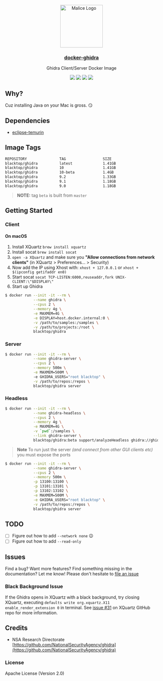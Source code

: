 <p align="center">
  <a href="https://github.com/blacktop/docker-ghidra"><img alt="Malice Logo" src="https://raw.githubusercontent.com/blacktop/docker-ghidra/master/ghidra.png" height="140" /></a>
  <a href="https://github.com/blacktop/docker-ghidra"><h3 align="center">docker-ghidra</h3></a>
  <p align="center">Ghidra Client/Server Docker Image</p>
  <p align="center">
    <a href="https://hub.docker.com/r/blacktop/ghidra/" alt="Docker Stars">
          <img src="https://img.shields.io/docker/stars/blacktop/ghidra.svg" /></a>
    <a href="https://hub.docker.com/r/blacktop/ghidra/" alt="Docker Pulls">
          <img src="https://img.shields.io/docker/pulls/blacktop/ghidra.svg" /></a>
    <a href="https://hub.docker.com/r/blacktop/ghidra/" alt="Docker Image">
          <img src="https://img.shields.io/badge/docker%20image-1.45GB-blue.svg" /></a>
    <a href="https://github.com/blacktop/docker-ghidra/actions/workflows/docker-image.yml" alt="Docker CI">
          <img src="https://github.com/blacktop/docker-ghidra/actions/workflows/docker-image.yml/badge.svg" /></a>
</p>

## Why?

Cuz installing Java on your Mac is gross. :smirk:

## Dependencies

- [eclipse-temurin](https://hub.docker.com/_/eclipse-temurin)

## Image Tags

```bash
REPOSITORY               TAG                 SIZE
blacktop/ghidra          latest              1.41GB
blacktop/ghidra          10                  1.41GB
blacktop/ghidra          10-beta             1.4GB
blacktop/ghidra          9.2                 1.33GB
blacktop/ghidra          9.1                 1.18GB
blacktop/ghidra          9.0                 1.18GB
```

> **NOTE:** tag `beta` is built from `master`

## Getting Started

### Client

#### On macOS

1. Install XQuartz `brew install xquartz`
2. Install socat `brew install socat`
3. `open -a XQuartz` and make sure you **"Allow connections from network clients"** (in XQuartz > Preferences... > Security)
4. Now add the IP using Xhost with: `xhost + 127.0.0.1` or `xhost + $(ipconfig getifaddr en0)`
5. Start socat `socat TCP-LISTEN:6000,reuseaddr,fork UNIX-CLIENT:\"$DISPLAY\"`
6. Start up Ghidra

```bash
$ docker run --init -it --rm \
             --name ghidra \
             --cpus 2 \
             --memory 4g \
             -e MAXMEM=4G \
             -e DISPLAY=host.docker.internal:0 \
             -v /path/to/samples:/samples \
             -v /path/to/projects:/root \
             blacktop/ghidra
```

### Server

```bash
$ docker run --init -it --rm \
             --name ghidra-server \
             --cpus 2 \
             --memory 500m \
             -e MAXMEM=500M \           
             -e GHIDRA_USERS="root blacktop" \
             -v /path/to/repos:/repos \
             blacktop/ghidra server
```

### Headless

```bash
$ docker run --init -it --rm \
             --name ghidra-headless \
             --cpus 2 \
             --memory 4g \
             -e MAXMEM=4G \
             -v `pwd`:/samples \
             --link ghidra-server \
             blacktop/ghidra:beta support/analyzeHeadless ghidra://ghidra-server:13100/Apple/12.4.1/ -import /samples/dyld_shared_cache -connect blacktop -p -commit "Loading Dyld."
```

> **Note**
> To run just the server _(and connect from other GUI clients etc)_ you must expose the ports

```bash
$ docker run --init -it --rm \
             --name ghidra-server \
             --cpus 2 \
             --memory 500m \
             -p 13100:13100 \
             -p 13101:13101 \
             -p 13102:13102 \
             -e MAXMEM=500M \
             -e GHIDRA_USERS="root blacktop" \
             -v /path/to/repos:/repos \
             blacktop/ghidra server
```

## TODO

- [ ] Figure out how to add `--network none` :wink:
- [ ] Figure out how to add `--read-only`

## Issues

Find a bug? Want more features? Find something missing in the documentation? Let me know! Please don't hesitate to [file an issue](https://github.com/blacktop/docker-ghidra/issues/new)

### Black Background Issue

If the Ghidra opens in XQuartz with a black background, try closing XQuartz, executing `defaults write org.xquartz.X11 enable_render_extension 0` in terminal. See [issue #31](https://github.com/XQuartz/XQuartz/issues/31) on XQuartz GitHub repo for more information.

## Credits

- NSA Research Directorate [https://github.com/NationalSecurityAgency/ghidra](https://github.com/NationalSecurityAgency/ghidra)

### License

Apache License (Version 2.0)
